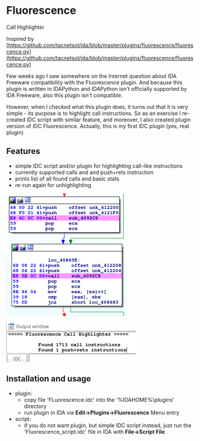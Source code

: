 # Fluorescence

Call Highlighter

Inspired by [https://github.com/tacnetsol/ida/blob/master/plugins/fluorescence/fluorescence.py](https://github.com/tacnetsol/ida/blob/master/plugins/fluorescence/fluorescence.py)

Few weeks ago I saw somewhere on the Internet question about IDA Freeware compatibility with the Fluorescence plugin. And because this plugin is written in IDAPython and IDAPython isn't officially supported by IDA Freeware, also this plugin isn't compatible.

However, when I checked what this plugin does, it turns out that it is very simple - its purpose is to highlight call instructions. So as an exercise I re-created IDC script with similar feature, and moreover, I also created plugin version of IDC Fluorescence. Actually, this is my first IDC plugin (yes, real plugin)

## Features
* simple IDC script and/or plugin for highlighting call-like instructions
* currently supported calls and and push+rets instruction
* prints list of all found calls and basic stats
* re-run again for unhighlighting

![Highlighted calls](screenshot_1.png)

![Basic stats](screenshot_2.png)

## Installation and usage

* plugin:
	* copy file 'FLuorescence.idc' into the '%IDAHOME%\plugins' directory
	* run plugin in IDA via **Edit->Plugins->Fluorescence** Menu entry
* script:
	* if you do not want plugin, but simple IDC script instead, just run the 'Fluorescence_script.idc' file in IDA with **File->Script File**


